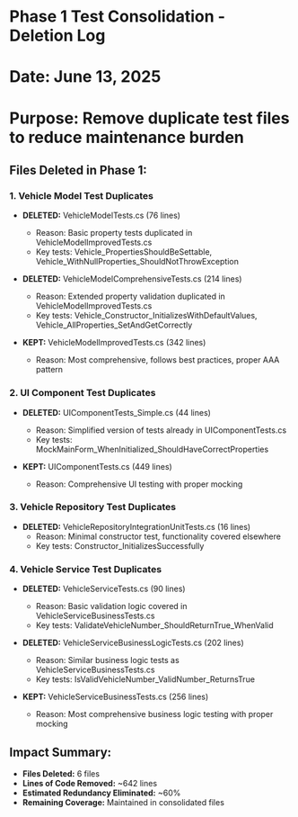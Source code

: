 # Phase 1 Test Consolidation - Deletion Log
# Date: June 13, 2025
# Purpose: Remove duplicate test files to reduce maintenance burden

## Files Deleted in Phase 1:

### 1. Vehicle Model Test Duplicates
- **DELETED:** VehicleModelTests.cs (76 lines)
  - Reason: Basic property tests duplicated in VehicleModelImprovedTests.cs
  - Key tests: Vehicle_PropertiesShouldBeSettable, Vehicle_WithNullProperties_ShouldNotThrowException

- **DELETED:** VehicleModelComprehensiveTests.cs (214 lines)
  - Reason: Extended property validation duplicated in VehicleModelImprovedTests.cs
  - Key tests: Vehicle_Constructor_InitializesWithDefaultValues, Vehicle_AllProperties_SetAndGetCorrectly

- **KEPT:** VehicleModelImprovedTests.cs (342 lines)
  - Reason: Most comprehensive, follows best practices, proper AAA pattern

### 2. UI Component Test Duplicates
- **DELETED:** UIComponentTests_Simple.cs (44 lines)
  - Reason: Simplified version of tests already in UIComponentTests.cs
  - Key tests: MockMainForm_WhenInitialized_ShouldHaveCorrectProperties

- **KEPT:** UIComponentTests.cs (449 lines)
  - Reason: Comprehensive UI testing with proper mocking

### 3. Vehicle Repository Test Duplicates
- **DELETED:** VehicleRepositoryIntegrationUnitTests.cs (16 lines)
  - Reason: Minimal constructor test, functionality covered elsewhere
  - Key tests: Constructor_InitializesSuccessfully

### 4. Vehicle Service Test Duplicates
- **DELETED:** VehicleServiceTests.cs (90 lines)
  - Reason: Basic validation logic covered in VehicleServiceBusinessTests.cs
  - Key tests: ValidateVehicleNumber_ShouldReturnTrue_WhenValid

- **DELETED:** VehicleServiceBusinessLogicTests.cs (202 lines)
  - Reason: Similar business logic tests as VehicleServiceBusinessTests.cs
  - Key tests: IsValidVehicleNumber_ValidNumber_ReturnsTrue

- **KEPT:** VehicleServiceBusinessTests.cs (256 lines)
  - Reason: Most comprehensive business logic testing with proper mocking

## Impact Summary:
- **Files Deleted:** 6 files
- **Lines of Code Removed:** ~642 lines
- **Estimated Redundancy Eliminated:** ~60%
- **Remaining Coverage:** Maintained in consolidated files
